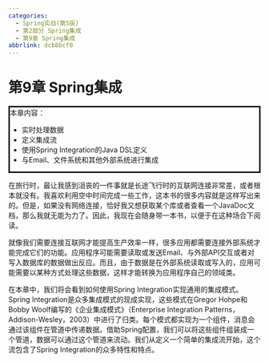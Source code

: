 ```yaml
---
categories:
  - Spring实战(第5版)
  - 第2部分 Spring集成
  - 第9章 Spring集成
abbrlink: dcb8bcf0
---
```

# 第9章 Spring集成

<div style="border-style:solid;">本章内容：<ul><li>实时处理数据</li><li>定义集成流</li><li>使用Spring Integration的Java DSL定义</li><li>与Email、文件系统和其他外部系统进行集成</li></ul></div>

在旅行时，最让我感到沮丧的一件事就是长途飞行时的互联网连接非常差，或者根本就没有。我喜欢利用空中时间完成一些工作，这本书的很多内容就是这样写出来的。但是，如果没有网络连接，恰好我又想获取某个库或者查看一个JavaDoc文档，那么我就无能为力了。因此，我现在会随身带一本书，以便于在这种场合下阅读。

就像我们需要连接互联网才能提高生产效率一样，很多应用都需要连接外部系统才能完成它们的功能。应用程序可能需要读取或发送Email、与外部API交互或者对写入数据库的数据做出反应。而且，由于数据是在外部系统读取或写入的，应用可能需要以某种方式处理这些数据，这样才能转换为应用程序自己的领域类。

在本章中，我们将会看到如何使用Spring Integration实现通用的集成模式。Spring Integration是众多集成模式的现成实现，这些模式在Gregor Hohpe和Bobby Woolf编写的《企业集成模式》（Enterprise Integration Patterns，Addison-Wesley，2003）中进行了归类。每个模式都实现为一个组件，消息会通过该组件在管道中传递数据。借助Spring配置，我们可以将这些组件组装成一个管道，数据可以通过这个管道来流动。我们从定义一个简单的集成流开始，这个流包含了Spring Integration的众多特性和特点。
